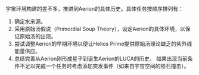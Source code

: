 宇宙环境构建的差不多，推进到Aerion的具体历史。具体任务按顺序排列有：
1. 确定水来源。
2. 采用原始汤假说（Primordial Soup Theory），设定Aerion的具体环境，以保证原始汤的出现。
3. 尝试调整Aerion的早期环境以便让Helios Prime提供原始汤理论缺乏的紫外线能量供应。
4. 总结完善从Aerion刚形成星子到诞生Aerion的LUCA的历史。
如果出现当前条件不足以完成一个任务时考虑添加突发事件（如来自宇宙空间的陨石撞击）。
